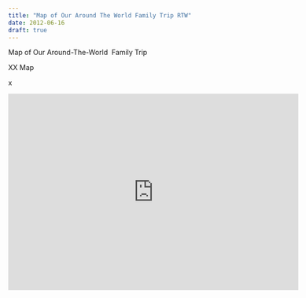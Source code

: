 ```yaml
---
title: "Map of Our Around The World Family Trip RTW"
date: 2012-06-16
draft: true
---
```


Map of Our Around-The-World  Family Trip

<!--more-->

XX Map  
  
x

<iframe src="http://indie.bootsnall.com/embed.php?route=SFO-AMS-LON-SFO-LAX-PPT-AKL-SYD-SIN-PEN-BKK-AMM-MAD-DUS-MIA-SJC-HNL-SFO-HKG-SIN&amp;width=590&amp;height=400" width="590" height="400" frameborder="0" marginheight="0" marginwidth="0" scrolling="no"></iframe>
